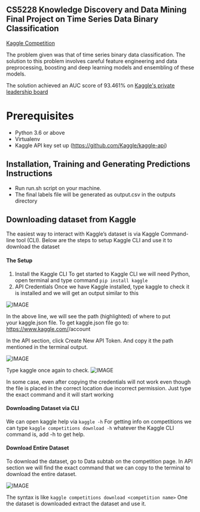 ## CS5228 Knowledge Discovery and Data Mining Final Project on Time Series Data Binary Classification 
[Kaggle Competition](https://www.kaggle.com/c/1910-cs5228-knowledge-discovery-and-data-mining/)

The problem given was that of time series binary data classification. The solution to this problem involves careful feature engineering and data preprocessing, boosting and deep learning models and ensembling of these models. 

The solution achieved an AUC score of 93.461% on [Kaggle's private leadership board](https://www.kaggle.com/c/1910-cs5228-knowledge-discovery-and-data-mining/leaderboard)

# Prerequisites
- Python 3.6 or above
- Virtualenv
- Kaggle API key set up (https://github.com/Kaggle/kaggle-api)


## Installation, Training and Generating Predictions Instructions
- Run run.sh script on your machine.
- The final labels file will be generated as output.csv in the outputs directory

## Downloading dataset from Kaggle
The easiest way to interact with Kaggle’s dataset is via Kaggle Command-line tool (CLI). Below are the steps to setup Kaggle CLI and use it to download the dataset

#### The Setup 
1. Install the Kaggle CLI
To get started to Kaggle CLI we will need Python, open terminal and type command ``pip install kaggle``
2. API Credentials
Once we have Kaggle installed, type kaggle to check it is installed and we will get an output similar to this

![IMAGE](https://nndl.s3.amazonaws.com/1.png)

In the above line, we will see the path (highlighted) of where to put your kaggle.json file.
To get kaggle.json file go to:
https://www.kaggle.com/<username>/account

In the API section, click Create New API Token. And copy it the path mentioned in the terminal output.

![IMAGE](https://nndl.s3.amazonaws.com/2.png)

Type kaggle once again to check.
![IMAGE](https://nndl.s3.amazonaws.com/3.png)

In some case, even after copying the credentials will not work even though the file is placed in the correct location due incorrect permission. Just type the exact command and it will start working

#### Downloading Dataset via CLI

We can open kaggle help via `kaggle -h`
For getting info on competitions we can type `kaggle competitions download -h`
whatever the Kaggle CLI command is, add -h to get help.

#### Download Entire Dataset
To download the dataset, go to Data subtab on the competition page. In API section we will find the exact command that we can copy to the terminal to download the entire dataset.

![IMAGE](https://nndl.s3.amazonaws.com/4.png)

The syntax is like `kaggle competitions download <competition name>`
One the dataset is downloaded extract the dataset and use it.
